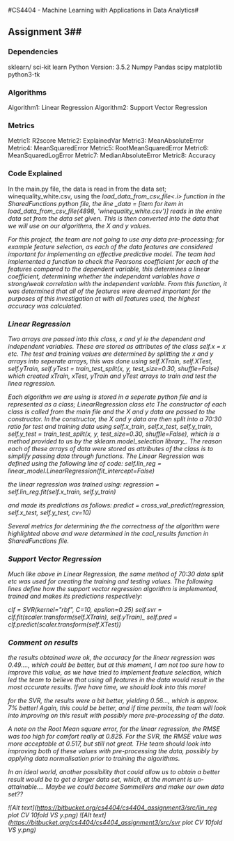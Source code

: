 #CS4404 - Machine Learning with Applications in Data Analytics#
## Assignment 3##

### Dependencies ###
sklearn/ sci-kit learn
Python Version: 3.5.2
Numpy
Pandas
scipy
matplotlib
python3-tk

### Algorithms ###
Algorithm1: Linear Regression
Algorithm2: Support Vector Regression

### Metrics ###
Metric1: R2score
Metric2: ExplainedVar
Metric3: MeanAbsoluteError
Metric4: MeanSquaredError
Metric5: RootMeanSquaredError
Metric6: MeanSquaredLogError
Metric7: MedianAbsoluteError
Metric8: Accuracy

### Code Explained ###
In the main.py file, the data is read in from the data set; winequality_white.csv, using the <i>load_data_from_csv_file<.i>
function in the SharedFunctions python file, the line _data = [item for item in load_data_from_csv_file(4898, 'winequality_white.csv')]
reads in the entire data set from the data set given.
This is then converted into the data that we will use on our algorithms, the X and y values.

For this project, the team are not going to use any data pre-processing; for example feature selection, as each of the
data features are considered important for implementing an effective predictive model. The team had implemented a function
to check the Pearsons coefficient for each of the features compared to the dependent variable, this determines a linear
coefficient, determining whether the independant variables have a strong/weak correlation with the independent variable. From this function, it was determined
that all of the features were deemed important for the purposes of this investigation at with all features used, the highest accuracy
was calculated.

### Linear Regression ###
Two arrays are passed into this class, x and yl ie the dependent and independent variables. These are stored as attributes
of the class <i> self.x = x</i> etc. The test and training values are determined by splitting the x and y arrays into
seperate arrays, this was done using <i>self.XTrain, self.XTest, self.yTrain, self.yTest = train_test_split(x, y, test_size=0.30, shuffle=False)</i>
which created xTrain, xTest, yTrain and yTest arrays to train and test the linea regression.

Each algorithm we are using is stored in a seperate python file and is represented as a class; LinearRegression class etc
The constructor of each class is called from the main file and the X and y data are passed to the constructor. In the
constructor, the X and y data are then split into a 70:30 ratio for test and training data using
_self.x_train, self.x_test, self.y_train, self.y_test = train_test_split(x, y, test_size=0.30, shuffle=False)_, which
is a method provided to us by the _sklearn.model_selection_ library_. The reason each of these arrays of data were stored as
attributes of the class is to simplify passing data through functions.
The Linear Regression was defined using the following line of code:
_self.lin_reg = linear_model.LinearRegression(fit_intercept=False)_

the linear regression was trained using:
_regression = self.lin_reg.fit(self.x_train, self.y_train)_

and made its predictions as follows:
_predict = cross_val_predict(regression, self.x_test, self.y_test, cv=10)_

Several metrics for determining the the correctness of the algorithm were highlighted above and were determined in the
_cacl_results_ function in SharedFunctions file.


### Support Vector Regression ###
Much like above in Linear Regression, the same method of 70:30 data split etc was used for creating the training and testing values.
The following lines define how the support vector regression algorithm is implemented, trained and makes its predictions respectively:

_clf = SVR(kernel="rbf", C=10, epsilon=0.25)_
_self.svr_ = clf.fit(scaler.transform(self.XTrain), self.yTrain)_
_self.pred = clf.predict(scaler.transform(self.XTest))_

### Comment on results ###
the results obtained were ok, the accuracy for the linear regression was 0.49....,  which could be better, but at this moment,
I am not too sure how to improve this value, as we have tried to implement feature selection, which led the team to believe that
using all features in the data would result in the most accurate results. Ifwe have time, we should look into this more!

for the SVR, the results were a bit better, yielding 0.56..., which is approx. 7% better! Again, this could be better, and if time permits,
the team will look into improving on this result with possibly more pre-processing of the data.

A note on the Root Mean square error, for the linear regression, the RMSE was too high for comfort really at 0.825. For the
SVR, the RMSE value was more acceptable at 0.517, but still not great. THe team should look into improving both of these values
with pre-processing the data, possibly by applying data normalisation prior to training the algorithms.

In an ideal world, another possibility that could allow us to obtain a better result would be to get a larger data set, which,
at the moment is un-attainable.... Maybe we could become Sommeliers and make our own data set??

![Alt text](https://bitbucket.org/cs4404/cs4404_assignment3/src/lin_reg plot CV 10fold VS y.png)
![Alt text](https://bitbucket.org/cs4404/cs4404_assignment3/src/svr plot CV 10fold VS y.png)